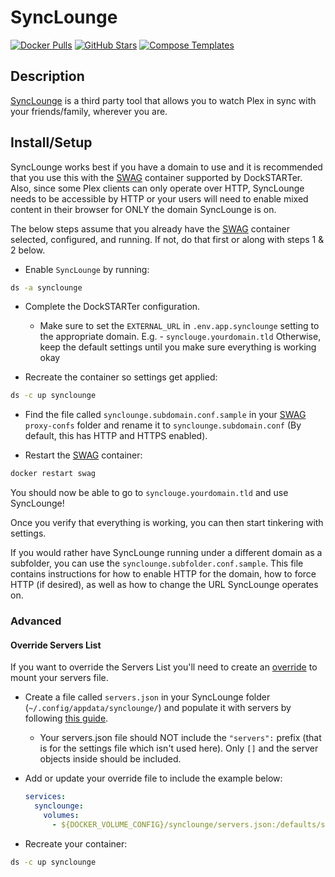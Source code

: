 # SyncLounge

[![Docker Pulls](https://img.shields.io/docker/pulls/linuxserver/synclounge?style=flat-square&color=607D8B&label=docker%20pulls&logo=docker)](https://hub.docker.com/r/linuxserver/synclounge)
[![GitHub Stars](https://img.shields.io/github/stars/linuxserver/docker-synclounge?style=flat-square&color=607D8B&label=github%20stars&logo=github)](https://github.com/linuxserver/docker-synclounge)
[![Compose Templates](https://img.shields.io/static/v1?style=flat-square&color=607D8B&label=compose&message=templates)](https://github.com/GhostWriters/DockSTARTer/tree/main/compose/.apps/synclounge)

## Description

[SyncLounge](https://synclounge.tv/) is a third party tool that allows you to watch Plex in sync with your friends/family, wherever you are.

## Install/Setup

SyncLounge works best if you have a domain to use and it is recommended that you use this with the [SWAG](https://dockstarter.com/apps/swag/) container supported by DockSTARTer. Also, since some Plex clients can only operate over HTTP, SyncLounge needs to be accessible by HTTP or your users will need to enable mixed content in their browser for ONLY the domain SyncLounge is on.

The below steps assume that you already have the [SWAG](https://dockstarter.com/apps/swag/) container selected, configured, and running. If not, do that first or along with steps 1 & 2 below.

- Enable `SyncLounge` by running:

```bash
ds -a synclounge
```

- Complete the DockSTARTer configuration.

  - Make sure to set the `EXTERNAL_URL` in `.env.app.synclounge` setting to the appropriate domain. E.g. - `synclouge.yourdomain.tld`
    Otherwise, keep the default settings until you make sure everything is working okay

- Recreate the container so settings get applied:

```bash
ds -c up synclounge
```

- Find the file called `synclounge.subdomain.conf.sample` in your [SWAG](https://dockstarter.com/apps/swag/) `proxy-confs` folder and rename it to `synclounge.subdomain.conf` (By default, this has HTTP and HTTPS enabled).

- Restart the [SWAG](https://dockstarter.com/apps/swag/) container:

```bash
docker restart swag
```

You should now be able to go to `synclouge.yourdomain.tld` and use SyncLounge!

Once you verify that everything is working, you can then start tinkering with settings.

If you would rather have SyncLounge running under a different domain as a subfolder, you can use the `synclounge.subfolder.conf.sample`. This file contains instructions for how to enable HTTP for the domain, how to force HTTP (if desired), as well as how to change the URL SyncLounge operates on.

### Advanced

#### Override Servers List

If you want to override the Servers List you'll need to create an [override](https://dockstarter.com/overrides/introduction) to mount your servers file.

- Create a file called `servers.json` in your SyncLounge folder (`~/.config/appdata/synclounge/`) and populate it with servers by following [this guide](http://docs.synclounge.tv/self-hosted/settings/#customize-the-entire-list).

  - Your servers.json file should NOT include the `"servers":` prefix (that is for the settings file which isn't used here). Only `[]` and the server objects inside should be included.

- Add or update your override file to include the example below:

  ```yaml
  services:
    synclounge:
      volumes:
        - ${DOCKER_VOLUME_CONFIG}/synclounge/servers.json:/defaults/servers.json
  ```

- Recreate your container:

```bash
ds -c up synclounge
```
